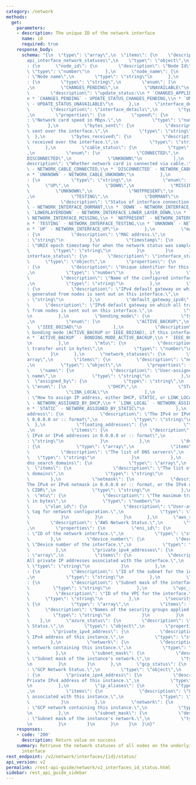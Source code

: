 ```yaml
---
category: /network
methods:
  get:
    parameters:
    - description: The unique ID of the network interface
      name: id
      required: true
    response_body:
      schema: "{\n  \"type\": \"array\",\n  \"items\": {\n    \"description\": \"\
        api_interface_network_statuses\",\n    \"type\": \"object\",\n    \"properties\"\
        : {\n      \"node_id\": {\n        \"description\": \"Node Id\",\n       \
        \ \"type\": \"number\"\n      },\n      \"node_name\": {\n        \"description\"\
        : \"Node name\",\n        \"type\": \"string\"\n      },\n      \"update_status\"\
        : {\n        \"type\": \"string\",\n        \"enum\": [\n          \"CHANGES_APPLIED\"\
        ,\n          \"CHANGES_PENDING\",\n          \"UNAVAILABLE\"\n        ],\n\
        \        \"description\": \"update_status:\\n * `CHANGES_APPLIED` - UPDATE_STATUS_CHANGES_APPLIED,\\\
        n * `CHANGES_PENDING` - UPDATE_STATUS_CHANGES_PENDING,\\n * `UNAVAILABLE`\
        \ - UPDATE_STATUS_UNAVAILABLE\"\n      },\n      \"interface_details\": {\n\
        \        \"description\": \"interface_details\",\n        \"type\": \"object\"\
        ,\n        \"properties\": {\n          \"speed\": {\n            \"description\"\
        : \"Network card speed in Mbps.\",\n            \"type\": \"number\"\n   \
        \       },\n          \"bytes_sent\": {\n            \"description\": \"Bytes\
        \ sent over the interface.\",\n            \"type\": \"string\"\n        \
        \  },\n          \"bytes_received\": {\n            \"description\": \"Bytes\
        \ received over the interface.\",\n            \"type\": \"string\"\n    \
        \      },\n          \"cable_status\": {\n            \"type\": \"string\"\
        ,\n            \"enum\": [\n              \"CONNECTED\",\n              \"\
        DISCONNECTED\",\n              \"UNKNOWN\"\n            ],\n            \"\
        description\": \"Whether network card is connected via cable.:\\n * `CONNECTED`\
        \ - NETWORK_CABLE_CONNECTED,\\n * `DISCONNECTED` - NETWORK_CABLE_DISCONNECTED,\\\
        n * `UNKNOWN` - NETWORK_CABLE_UNKNOWN\"\n          },\n          \"interface_status\"\
        : {\n            \"type\": \"string\",\n            \"enum\": [\n        \
        \      \"UP\",\n              \"DOWN\",\n              \"MISSING\",\n    \
        \          \"UNKNOWN\",\n              \"NOTPRESENT\",\n              \"LOWERLAYERDOWN\"\
        ,\n              \"TESTING\",\n              \"DORMANT\"\n            ],\n\
        \            \"description\": \"Status of interface connection.:\\n * `DORMANT`\
        \ - NETWORK_INTERFACE_DORMANT,\\n * `DOWN` - NETWORK_INTERFACE_DOWN,\\n *\
        \ `LOWERLAYERDOWN` - NETWORK_INTERFACE_LOWER_LAYER_DOWN,\\n * `MISSING` -\
        \ NETWORK_INTERFACE_MISSING,\\n * `NOTPRESENT` - NETWORK_INTERFACE_NOT_PRESENT,\\\
        n * `TESTING` - NETWORK_INTERFACE_TESTING,\\n * `UNKNOWN` - NETWORK_INTERFACE_UNKNOWN,\\\
        n * `UP` - NETWORK_INTERFACE_UP\"\n          },\n          \"mac_address\"\
        : {\n            \"description\": \"MAC address.\",\n            \"type\"\
        : \"string\"\n          },\n          \"timestamp\": {\n            \"description\"\
        : \"UNIX epoch timestamp for when the network status was sampled.\",\n   \
        \         \"type\": \"string\"\n          }\n        }\n      },\n      \"\
        interface_status\": {\n        \"description\": \"interface_status\",\n  \
        \      \"type\": \"object\",\n        \"properties\": {\n          \"interface_id\"\
        : {\n            \"description\": \"Unique identifier for this interface configuration.\"\
        ,\n            \"type\": \"number\"\n          },\n          \"name\": {\n\
        \            \"description\": \"Name of the configured interface i.e. bond0.\"\
        ,\n            \"type\": \"string\"\n          },\n          \"default_gateway\"\
        : {\n            \"description\": \"IPv4 default gateway on which all traffic\
        \ generated from nodes is sent out on this interface.\",\n            \"type\"\
        : \"string\"\n          },\n          \"default_gateway_ipv6\": {\n      \
        \      \"description\": \"IPv6 default gateway on which all traffic generated\
        \ from nodes is sent out on this interface.\",\n            \"type\": \"string\"\
        \n          },\n          \"bonding_mode\": {\n            \"type\": \"string\"\
        ,\n            \"enum\": [\n              \"ACTIVE_BACKUP\",\n           \
        \   \"IEEE_8023AD\"\n            ],\n            \"description\": \"Ethernet\
        \ bonding mode (ACTIVE_BACKUP or IEEE_8023AD), if this interface is bonded.:\\\
        n * `ACTIVE_BACKUP` - BONDING_MODE_ACTIVE_BACKUP,\\n * `IEEE_8023AD` - BONDING_MODE_IEEE_8023AD\"\
        \n          },\n          \"mtu\": {\n            \"description\": \"The maximum\
        \ transfer unit in bytes\",\n            \"type\": \"number\"\n          }\n\
        \        }\n      },\n      \"network_statuses\": {\n        \"type\": \"\
        array\",\n        \"items\": {\n          \"description\": \"network_statuses\"\
        ,\n          \"type\": \"object\",\n          \"properties\": {\n        \
        \    \"name\": {\n              \"description\": \"User-assigned network configuration\
        \ name\",\n              \"type\": \"string\"\n            },\n          \
        \  \"assigned_by\": {\n              \"type\": \"string\",\n             \
        \ \"enum\": [\n                \"DHCP\",\n                \"STATIC\",\n  \
        \              \"LINK_LOCAL\"\n              ],\n              \"description\"\
        : \"How to assign IP address, either DHCP, STATIC, or LINK_LOCAL:\\n * `DHCP`\
        \ - NETWORK_ASSIGNED_BY_DHCP,\\n * `LINK_LOCAL` - NETWORK_ASSIGNED_BY_LINK_LOCAL,\\\
        n * `STATIC` - NETWORK_ASSIGNED_BY_STATIC\"\n            },\n            \"\
        address\": {\n              \"description\": \"The IPv4 or IPv6 address in\
        \ 0.0.0.0 or :: format\",\n              \"type\": \"string\"\n          \
        \  },\n            \"floating_addresses\": {\n              \"type\": \"array\"\
        ,\n              \"items\": {\n                \"description\": \"Floating\
        \ IPv4 or IPv6 addresses in 0.0.0.0 or :: format\",\n                \"type\"\
        : \"string\"\n              }\n            },\n            \"dns_servers\"\
        : {\n              \"type\": \"array\",\n              \"items\": {\n    \
        \            \"description\": \"The list of DNS servers\",\n             \
        \   \"type\": \"string\"\n              }\n            },\n            \"\
        dns_search_domains\": {\n              \"type\": \"array\",\n            \
        \  \"items\": {\n                \"description\": \"The list of DNS search\
        \ domains\",\n                \"type\": \"string\"\n              }\n    \
        \        },\n            \"netmask\": {\n              \"description\": \"\
        The IPv4 or IPv6 netmask in 0.0.0.0 or :: format, or the IPv4 or IPv6 subnet\
        \ CIDR\",\n              \"type\": \"string\"\n            },\n          \
        \  \"mtu\": {\n              \"description\": \"The maximum transfer unit\
        \ in bytes\",\n              \"type\": \"number\"\n            },\n      \
        \      \"vlan_id\": {\n              \"description\": \"User-assigned vlan_id\
        \ tag for network configuration.\",\n              \"type\": \"number\"\n\
        \            }\n          }\n        }\n      },\n      \"aws_status\": {\n\
        \        \"description\": \"AWS Network Status.\",\n        \"type\": \"object\"\
        ,\n        \"properties\": {\n          \"eni_id\": {\n            \"description\"\
        : \"ID of the network interface.\",\n            \"type\": \"string\"\n  \
        \        },\n          \"device_number\": {\n            \"description\":\
        \ \"Device number of the interface.\",\n            \"type\": \"number\"\n\
        \          },\n          \"private_ipv4_addresses\": {\n            \"type\"\
        : \"array\",\n            \"items\": {\n              \"description\": \"\
        All private IP addresses associated with the interface.\",\n             \
        \ \"type\": \"string\"\n            }\n          },\n          \"subnet_id\"\
        : {\n            \"description\": \"ID of the subnet for the interface.\"\
        ,\n            \"type\": \"string\"\n          },\n          \"subnet_mask\"\
        : {\n            \"description\": \"Subnet mask of the interface.\",\n   \
        \         \"type\": \"string\"\n          },\n          \"vpc_id\": {\n  \
        \          \"description\": \"ID of the VPC for the interface.\",\n      \
        \      \"type\": \"string\"\n          },\n          \"security_groups\":\
        \ {\n            \"type\": \"array\",\n            \"items\": {\n        \
        \      \"description\": \"Names of the security groups applied.\",\n     \
        \         \"type\": \"string\"\n            }\n          }\n        }\n  \
        \    },\n      \"azure_status\": {\n        \"description\": \"Azure Network\
        \ Status.\",\n        \"type\": \"object\",\n        \"properties\": {\n \
        \         \"private_ipv4_address\": {\n            \"description\": \"Private\
        \ IPv4 address of this instance.\",\n            \"type\": \"string\"\n  \
        \        },\n          \"network\": {\n            \"description\": \"Azure\
        \ network containing this instance.\",\n            \"type\": \"string\"\n\
        \          },\n          \"subnet_mask\": {\n            \"description\":\
        \ \"Subnet mask of the instance's network.\",\n            \"type\": \"string\"\
        \n          }\n        }\n      },\n      \"gcp_status\": {\n        \"description\"\
        : \"GCP Network Status.\",\n        \"type\": \"object\",\n        \"properties\"\
        : {\n          \"private_ipv4_address\": {\n            \"description\": \"\
        Private IPv4 address of this instance.\",\n            \"type\": \"string\"\
        \n          },\n          \"ip_aliases\": {\n            \"type\": \"array\"\
        ,\n            \"items\": {\n              \"description\": \"List of IP aliases\
        \ associated with this instance.\",\n              \"type\": \"string\"\n\
        \            }\n          },\n          \"network\": {\n            \"description\"\
        : \"GCP network containing this instance.\",\n            \"type\": \"string\"\
        \n          },\n          \"subnet_mask\": {\n            \"description\"\
        : \"Subnet mask of the instance's network.\",\n            \"type\": \"string\"\
        \n          }\n        }\n      }\n    }\n  }\n}"
    responses:
    - code: '200'
      description: Return value on success
    summary: Retrieve the network statuses of all nodes on the underlying network
      interface
rest_endpoint: /v2/network/interfaces/{id}/status/
api_version: v2
permalink: /rest-api-guide/network/v2_interfaces_id_status.html
sidebar: rest_api_guide_sidebar
---
```

